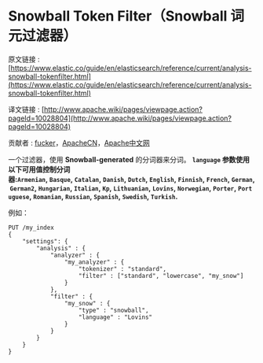 # Snowball Token Filter（Snowball 词元过滤器）

原文链接 : [https://www.elastic.co/guide/en/elasticsearch/reference/current/analysis-snowball-tokenfilter.html](https://www.elastic.co/guide/en/elasticsearch/reference/current/analysis-snowball-tokenfilter.html)

译文链接 : [http://www.apache.wiki/pages/viewpage.action?pageId=10028804](http://www.apache.wiki/pages/viewpage.action?pageId=10028804)

贡献者 : [fucker](/display/~caizhongjie)，[ApacheCN](/display/~apachecn)，[Apache中文网](/display/~apachechina)

一个过滤器，使用 **Snowball-generated** 的分词器来分词。 **`language` **参数使用以下可用值控制分词器:**`Armenian`, `Basque`, `Catalan`, `Danish`, `Dutch`, `English`, `Finnish`, `French`, `German`, `German2`, `Hungarian`, `Italian`, `Kp`, `Lithuanian`, `Lovins`, `Norwegian`, `Porter`, `Portuguese`, `Romanian`, `Russian`, `Spanish`, `Swedish`, `Turkish`.**

例如：

```
PUT /my_index
{
    "settings": {
        "analysis" : {
            "analyzer" : {
                "my_analyzer" : {
                    "tokenizer" : "standard",
                    "filter" : ["standard", "lowercase", "my_snow"]
                }
            },
            "filter" : {
                "my_snow" : {
                    "type" : "snowball",
                    "language" : "Lovins"
                }
            }
        }
    }
}
```